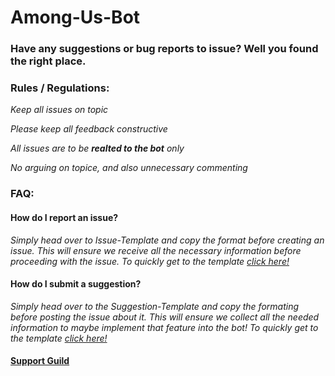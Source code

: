 # Among-Us-Bot
### Have any suggestions or bug reports to issue? Well you found the right place.
### Rules / Regulations:
_Keep all issues on topic_

_Please keep all feedback constructive_

_All issues are to be **realted to the bot** only_

_No arguing on topice, and also unnecessary commenting_

### FAQ:
#### How do I report an issue?
_Simply head over to Issue-Template and copy the format before creating an issue. This will ensure we receive all the necessary information before proceeding with the issue. To quickly get to the template [click here!](https://github.com/lIovo/Among-Us-Bot/blob/main/Issue-Template.md)_
#### How do I submit a suggestion?
_Simply head over to the Suggestion-Template and copy the formating before posting the issue about it. This will ensure we collect all the needed information to maybe implement that feature into the bot! To quickly get to the template [click here!](https://github.com/lIovo/Among-Us-Bot/blob/main/Suggestion-Template.md)_

#### [Support Guild](https://discord.gg/5TEs9kq3HF)
